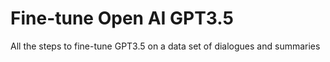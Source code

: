 # Fine-tune Open AI GPT3.5

All the steps to fine-tune GPT3.5 on a data set of dialogues and summaries
